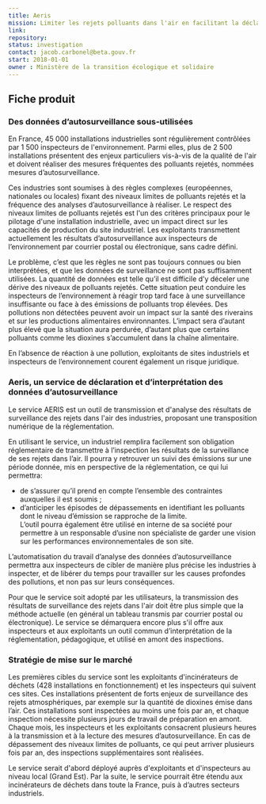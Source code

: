 ```yaml
---
title: Aeris 
mission: Limiter les rejets polluants dans l'air en facilitant la déclaration et le suivi des émissions des industriels
link:
repository:
status: investigation 
contact: jacob.carbonel@beta.gouv.fr
start: 2018-01-01
owner : Ministère de la transition écologique et solidaire
---
```


## Fiche produit

### Des données d’autosurveillance sous-utilisées

En France, 45 000 installations industrielles sont régulièrement contrôlées par 1 500 inspecteurs de l'environnement. 
Parmi elles, plus de 2 500 installations présentent des enjeux particuliers vis-à-vis de la qualité de l'air et doivent réaliser des mesures fréquentes des polluants rejetés, nommées mesures d’autosurveillance.  

Ces industries sont soumises à des règles complexes (européennes, nationales ou locales) fixant des niveaux limites de polluants rejetés et la fréquence des analyses d’autosurveillance à réaliser. 
Le respect des niveaux limites de polluants rejetés est l'un des critères principaux pour le pilotage d'une installation industrielle, avec un impact direct sur les capacités de production du site industriel. 
Les exploitants transmettent actuellement les résultats d’autosurveillance aux inspecteurs de l’environnement par courrier postal ou électronique, sans cadre défini.

Le problème, c’est que les règles ne sont pas toujours connues ou bien interprétées, et que les données de surveillance ne sont pas suffisamment utilisées. 
La quantité de données est telle qu’il est difficile d’y déceler une dérive des niveaux de polluants rejetés.
Cette situation peut conduire les inspecteurs de l’environnement à réagir trop tard face à une surveillance insuffisante ou face à des émissions de polluants trop élevées.
Des pollutions non détectées peuvent avoir un impact sur la santé des riverains et sur les productions alimentaires environnantes.
L’impact sera d’autant plus élevé que la situation aura perdurée, d’autant plus que certains polluants comme les dioxines s’accumulent dans la chaîne alimentaire.

En l’absence de réaction à une pollution, exploitants de sites industriels et inspecteurs de l’environnement courent également un risque juridique.

### Aeris, un service de déclaration et d’interprétation des données d’autosurveillance

Le service AERIS est un outil de transmission et d'analyse des résultats de surveillance des rejets dans l'air des industries, proposant une transposition numérique de la réglementation.

En utilisant le service, un industriel remplira facilement son obligation réglementaire de transmettre à l’inspection les résultats de la surveillance de ses rejets dans l’air.
Il pourra y retrouver un suivi des émissions sur une période donnée, mis en perspective de la réglementation, ce qui  lui permettra:
* de s’assurer qu’il prend en compte l’ensemble des contraintes auxquelles il est soumis ;
* d’anticiper les épisodes de dépassements en identifiant les polluants dont le niveau d’émission se rapproche de la limite.  
L’outil pourra également être utilisé en interne de sa société pour permettre à un responsable d’usine non spécialiste de garder une vision sur les performances environnementales de son site.

L’automatisation du travail d’analyse des données d’autosurveillance permettra aux inspecteurs de cibler de manière plus précise les industries à inspecter, et de libérer du temps pour travailler sur les causes profondes des pollutions, et non pas sur leurs conséquences.

Pour que le service soit adopté par les utilisateurs, la transmission des résultats de surveillance des rejets dans l'air doit être plus simple que la méthode actuelle (en général un tableau transmis par courrier postal ou électronique). 
Le service se démarquera encore plus s'il offre aux inspecteurs et aux exploitants un outil commun d’interprétation de la réglementation, pédagogique, et utilisé en amont des inspections. 

### Stratégie de mise sur le marché  

Les premières cibles du service sont les exploitants d'incinérateurs de déchets (428 installations en fonctionnement) et les inspecteurs qui suivent ces sites. 
Ces installations présentent de forts enjeux de surveillance des rejets atmosphériques, par exemple sur la quantité de dioxines émise dans l’air. 
Ces installations sont inspectées au moins une fois par an, et chaque inspection nécessite plusieurs jours de travail de préparation en amont.
Chaque mois, les inspecteurs et les exploitants consacrent plusieurs heures à la transmission et à la lecture des mesures d’autosurveillance.
En cas de dépassement des niveaux limites de polluants, ce qui peut arriver plusieurs fois par an, des inspections supplémentaires sont réalisées.

Le service serait d'abord déployé auprès d'exploitants et d'inspecteurs au niveau local (Grand Est). Par la suite, le service pourrait être étendu aux incinérateurs de déchets dans toute la France, puis à d’autres secteurs industriels.

